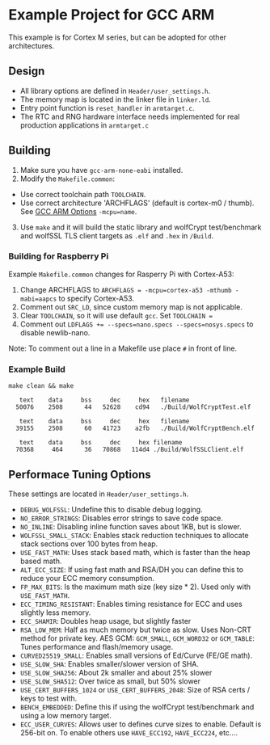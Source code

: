 # Example Project for GCC ARM

This example is for Cortex M series, but can be adopted for other architectures.

## Design

* All library options are defined in `Header/user_settings.h`.
* The memory map is located in the linker file in `linker.ld`.
* Entry point function is `reset_handler` in `armtarget.c`.
* The RTC and RNG hardware interface needs implemented for real production applications in `armtarget.c`

## Building

1. Make sure you have `gcc-arm-none-eabi` installed.
2. Modify the `Makefile.common`:
  * Use correct toolchain path `TOOLCHAIN`.
  * Use correct architecture 'ARCHFLAGS' (default is cortex-m0 / thumb). See [GCC ARM Options](https://gcc.gnu.org/onlinedocs/gcc-4.7.3/gcc/ARM-Options.html) `-mcpu=name`.
3. Use `make` and it will build the static library and wolfCrypt test/benchmark and wolfSSL TLS client targets as `.elf` and `.hex` in `/Build`.

### Building for Raspberry Pi

Example `Makefile.common` changes for Rasperry Pi with Cortex-A53:

1. Change ARCHFLAGS to `ARCHFLAGS = -mcpu=cortex-a53 -mthumb -mabi=aapcs` to specify Cortex-A53.
2. Comment out `SRC_LD`, since custom memory map is not applicable.
3. Clear `TOOLCHAIN`, so it will use default `gcc`. Set `TOOLCHAIN = `
4. Comment out `LDFLAGS += --specs=nano.specs --specs=nosys.specs` to disable newlib-nano.

Note: To comment out a line in a Makefile use place `#` in front of line.

### Example Build

```
make clean && make

   text	   data	    bss	    dec	    hex   filename
  50076	   2508	     44	  52628	   cd94   ./Build/WolfCryptTest.elf

   text	   data	    bss	    dec	    hex   filename
  39155	   2508	     60	  41723	   a2fb   ./Build/WolfCryptBench.elf

   text	   data	    bss	    dec	    hex	filename
  70368	    464	     36	  70868	  114d4	./Build/WolfSSLClient.elf
```

## Performace Tuning Options

These settings are located in `Header/user_settings.h`.

* `DEBUG_WOLFSSL`: Undefine this to disable debug logging.
* `NO_ERROR_STRINGS`: Disables error strings to save code space.
* `NO_INLINE`: Disabling inline function saves about 1KB, but is slower.
* `WOLFSSL_SMALL_STACK`: Enables stack reduction techniques to allocate stack sections over 100 bytes from heap.
* `USE_FAST_MATH`: Uses stack based math, which is faster than the heap based math.
* `ALT_ECC_SIZE`: If using fast math and RSA/DH you can define this to reduce your ECC memory consumption.
* `FP_MAX_BITS`: Is the maximum math size (key size * 2). Used only with `USE_FAST_MATH`.
* `ECC_TIMING_RESISTANT`: Enables timing resistance for ECC and uses slightly less memory.
* `ECC_SHAMIR`: Doubles heap usage, but slightly faster
* `RSA_LOW_MEM`: Half as much memory but twice as slow. Uses Non-CRT method for private key.
AES GCM: `GCM_SMALL`, `GCM_WORD32` or `GCM_TABLE`: Tunes performance and flash/memory usage.
* `CURVED25519_SMALL`: Enables small versions of Ed/Curve (FE/GE math).
* `USE_SLOW_SHA`: Enables smaller/slower version of SHA.
* `USE_SLOW_SHA256`: About 2k smaller and about 25% slower
* `USE_SLOW_SHA512`: Over twice as small, but 50% slower
* `USE_CERT_BUFFERS_1024` or `USE_CERT_BUFFERS_2048`: Size of RSA certs / keys to test with. 
* `BENCH_EMBEDDED`: Define this if using the wolfCrypt test/benchmark and using a low memory target.
* `ECC_USER_CURVES`: Allows user to defines curve sizes to enable. Default is 256-bit on. To enable others use `HAVE_ECC192`, `HAVE_ECC224`, etc....
